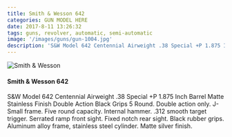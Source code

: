 ```yaml
---
title: Smith & Wesson 642
categories: GUN MODEL HERE
date: 2017-8-11 13:26:32
tags: guns, revolver, automatic, semi-automatic
image: '/images/guns/gun-1004.jpg'
description: 'S&W Model 642 Centennial Airweight .38 Special +P 1.875 Inch Barrel Matte Stainless Finish Double Action Black Grips 5 Round. Double action only'
---
```


<div>
<img src="/images/guns/gun-1004.jpg" alt="Smith & Wesson" />
</div>

####  Smith & Wesson 642
S&W Model 642 Centennial Airweight .38 Special +P 1.875 Inch Barrel Matte Stainless Finish Double Action Black Grips 5 Round. Double action only. J-Small frame. Five round capacity. Internal hammer. .312 smooth target trigger. Serrated ramp front sight. Fixed notch rear sight. Black rubber grips. Aluminum alloy frame, stainless steel cylinder. Matte silver finish.

